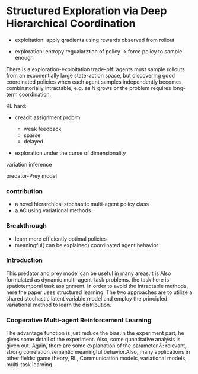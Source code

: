# Structured Exploration via Deep Hierarchical Coordination

-   exploitation: apply gradients using rewards observed from rollout

-   exploration: entropy regualarztion of policy -> force policy to sample enough

There is a exploration-exploitation trade-off: agents must sample rollouts from an exponentially large state-action space, but discovering good coordinated policies when each agent samples independently becomes combinatorially intractable, e.g. as N grows or the problem requires long-term coordination.

RL hard:

-   creadit assignment problm

    -   weak feedback
    -   sparse
    -   delayed

-   exploration under the curse of dimensionality


variation inference

predator-Prey model

### contribution

-   a novel hierarchical stochastic multi-agent policy class
-   a AC using variational methods

### Breakthrough

-   learn more efficiently optimal policies
-   meaningful( can be explained) coordinated agent behavior

### Introduction

This predator and prey model can be useful in many areas.It is Also formulated as dynamic multi-agent-task problems. the task here is spatiotemporal task assignment. In order to avoid the intractable methods, here the paper uses structured learning. The two approaches are to utilize a shared stochastic latent variable model and employ the principled variational method to learn the distribution.

### Cooperative Multi-agent Reinforcement Learning

The advantage function is just reduce the bias.In the experiment part, he gives some detail of the experiment. Also, some quantitative analysis is given out. Again, there are some explanation of the parameter $\lambda$: relevant, strong correlation,semantic meaningful behavior.Also, many applications in other fields: game theory, RL, Communication models, variational models, multi-task learning.
